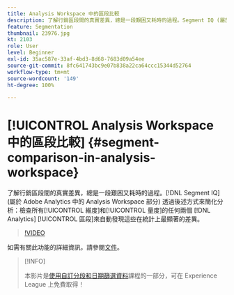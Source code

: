 ```yaml
---
title: Analysis Workspace 中的區段比較
description: 了解行銷區段間的真實差異，總是一段艱困又耗時的過程。Segment IQ (屬於 Adobe Analytics 中的 Analysis Workspace 部分) 透過後述方式來簡化分析：檢查所有維度和指標的任何兩個 Analytics 區段來自動發現這些在統計上最顯著的差異。
feature: Segmentation
thumbnail: 23976.jpg
kt: 2103
role: User
level: Beginner
exl-id: 35ac587e-33af-4bd3-8d68-7683d09a54ee
source-git-commit: 8fc641743bc9e07b838a22ca64ccc15344d52764
workflow-type: tm+mt
source-wordcount: '149'
ht-degree: 100%

---
```


# [!UICONTROL Analysis Workspace 中的區段比較] {#segment-comparison-in-analysis-workspace}

了解行銷區段間的真實差異，總是一段艱困又耗時的過程。[!DNL Segment IQ] (屬於 Adobe Analytics 中的 Analysis Workspace 部分) 透過後述方式來簡化分析：檢查所有[!UICONTROL 維度]和[!UICONTROL 量度]的任何兩個 [!DNL Analytics] [!UICONTROL 區段]來自動發現這些在統計上最顯著的差異。

>[!VIDEO](https://video.tv.adobe.com/v/23976/?quality=12&learn=on)

如需有關此功能的詳細資訊，請參閱[文件](https://experienceleague.adobe.com/docs/analytics/analyze/analysis-workspace/panels/segment-comparison/segment-comparison.html?lang=zh-Hant)。

>[!INFO]
>
> 本影片是[使用自訂分段和日期篩選資料](https://experienceleague.adobe.com/?recommended=Analytics-U-1-2021.1.filterdata)課程的一部分，可在 Experience League 上免費取得！
